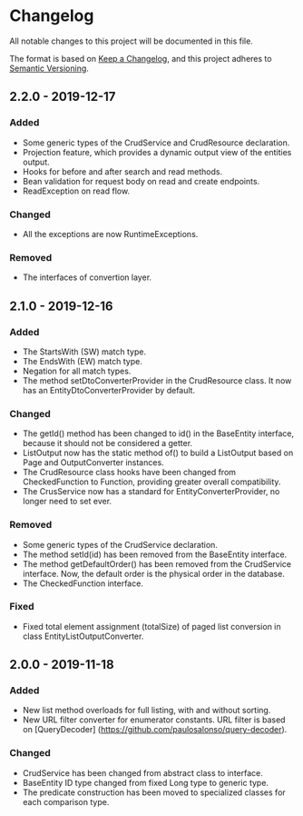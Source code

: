 # Changelog

All notable changes to this project will be documented in this file.

The format is based on [Keep a Changelog](https://keepachangelog.com/en/1.0.0/),
and this project adheres to [Semantic Versioning](https://semver.org/spec/v2.0.0.html).

## 2.2.0 - 2019-12-17

### Added
- Some generic types of the CrudService and CrudResource declaration.
- Projection feature, which provides a dynamic output view of the entities output.
- Hooks for before and after search and read methods.
- Bean validation for request body on read and create endpoints.
- ReadException on read flow.

### Changed
- All the exceptions are now RuntimeExceptions.

### Removed
- The interfaces of convertion layer.

## 2.1.0 - 2019-12-16

### Added
- The StartsWith (SW) match type.
- The EndsWith (EW) match type.
- Negation for all match types.
- The method setDtoConverterProvider in the CrudResource class. It now has an EntityDtoConverterProvider by default.

### Changed
- The getId() method has been changed to id() in the BaseEntity interface, because it should not be considered a getter.
- ListOutput now has the static method of() to build a ListOutput based on Page and OutputConverter instances.
- The CrudResource class hooks have been changed from CheckedFunction to Function, providing greater overall compatibility.
- The CrusService now has a standard for EntityConverterProvider, no longer need to set ever.

### Removed
- Some generic types of the CrudService declaration.
- The method setId(id) has been removed from the BaseEntity interface.
- The method getDefaultOrder() has been removed from the CrudService interface. Now, the default order is the physical order in the database.
- The CheckedFunction interface.

### Fixed
- Fixed total element assignment (totalSize) of paged list conversion in class EntityListOutputConverter.

## 2.0.0 - 2019-11-18

### Added
- New list method overloads for full listing, with and without sorting.
- New URL filter converter for enumerator constants. URL filter is based on [QueryDecoder] (https://github.com/paulosalonso/query-decoder).

### Changed
- CrudService has been changed from abstract class to interface.
- BaseEntity ID type changed from fixed Long type to generic type.
- The predicate construction has been moved to specialized classes for each comparison type.
